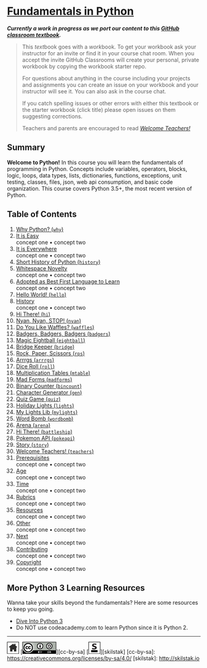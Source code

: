 # [Fundamentals in Python][work]
[work]: https://github.com/skilstak/pyfun-work/blob/gh-pages/README.md

***Currently a work in progress as we port our content to this [GitHub
classroom textbook][text-work].***

[text-work]: https://blog.skilstak.io/github-as-text-book-and-work-book-828ffada9542#.etr9ts7me

>  This *text*book goes with a *work*book. To get your workbook ask your
>  instructor for an invite or find it in your course chat room.
>  When you accept the invite GitHub Classrooms will create your 
>  personal, private workbook by copying the workbook starter repo.
> 
>  For questions about anything in the course including your projects
>  and assignments you can create an issue on your workbook and your
>  instructor will see it. You can also ask in the course chat.
> 
>  If you catch spelling issues or other errors with either this textbook
>  or the starter workbook (click title) please open issues on them
>  suggesting corrections.
>  
>  Teachers and parents are encouraged to
>  read [*Welcome Teachers!*](teachers/README.md)

## Summary
**Welcome to Python!** In this course you will learn the fundamentals
of programming in Python. Concepts include variables, operators,
blocks, logic, loops, data types, lists, dictionaries, functions,
exceptions, unit testing, classes, files, json, web api consumption,
and basic code organization. This course covers Python 3.5+, the most
recent version of Python.

## Table of Contents
1. [Why Python? (`why`)](why/README.md)
  1. [It is Easy](why/README.md#it-is-easy)
<br>    concept one • concept two
  2. [It is Everywhere](why/README.md#it-is-everywhere)
<br>    concept one • concept two
2. [Short History of Python (`history`)](history/README.md)
  1. [Whitespace Novelty](history/README.md#whitespace-novelty)
<br>    concept one • concept two
  2. [Adopted as Best First Language to Learn](history/README.md#adopted-as-best-first-language-to-learn)
<br>    concept one • concept two
3. [Hello World! (`hello`)](hello/README.md)
  1. [History](hello/README.md#history)
<br>    concept one • concept two
4. [Hi There! (`hi`)](hi/README.md)
5. [Nyan, Nyan, STOP! (`nyan`)](nyan/README.md)
6. [Do You Like Waffles? (`waffles`)](waffles/README.md)
7. [Badgers, Badgers, Badgers (`badgers`)](badgers/README.md)
8. [Magic Eightball (`eightball`)](eightball/README.md)
9. [Bridge Keeper (`bridge`)](bridge/README.md)
10. [Rock, Paper, Scissors (`rps`)](rps/README.md)
11. [Arrrgs (`arrrgs`)](arrrgs/README.md)
12. [Dice Roll (`roll`)](roll/README.md)
13. [Multiplication Tables (`mtable`)](mtable/README.md)
14. [Mad Forms (`madforms`)](madforms/README.md)
15. [Binary Counter (`bincount`)](bincount/README.md)
16. [Character Generator (`gen`)](gen/README.md)
17. [Quiz Game (`quiz`)](quiz/README.md)
18. [Holiday Lights (`lights`)](lights/README.md)
19. [My Lights Lib (`mylights`)](mylights/README.md)
20. [Word Bomb (`wordbomb`)](wordbomb/README.md)
21. [Arena (`arena`)](arena/README.md)
22. [Hi There! (`battleship`)](battleship/README.md)
23. [Pokemon API (`pokeapi`)](pokeapi/README.md)
24. [Story (`story`)](story/README.md)
25. [Welcome Teachers! (`teachers`)](teachers/README.md)
  1. [Prerequisites](teachers/README.md#prerequisites)
<br>    concept one • concept two
  2. [Age](teachers/README.md#age)
<br>    concept one • concept two
  3. [Time](teachers/README.md#time)
<br>    concept one • concept two
  4. [Rubrics](teachers/README.md#rubrics)
<br>    concept one • concept two
  5. [Resources](teachers/README.md#resources)
<br>    concept one • concept two
  6. [Other](teachers/README.md#other)
<br>    concept one • concept two
  7. [Next](teachers/README.md#next)
<br>    concept one • concept two
  8. [Contributing](teachers/README.md#contributing)
<br>    concept one • concept two
  9. [Copyright](teachers/README.md#copyright)
<br>    concept one • concept two


## More Python 3 Learning Resources
Wanna take your skills beyond the fundamentals? Here are some
resources to keep you going.

* [Dive Into Python 3](http://www.diveintopython3.net)
* Do NOT use codeacademy.com to learn Python since it is Python 2.

---
[![home](/assets/home-bw.png)](/README.md)
[![cc-by-sa](/assets/cc-by-sa.png)][cc-by-sa]
[![skilstak](/assets/skilstak-logo-bw.png)][skilstak]
[cc-by-sa]: https://creativecommons.org/licenses/by-sa/4.0/
[skilstak]: http://skilstak.io


